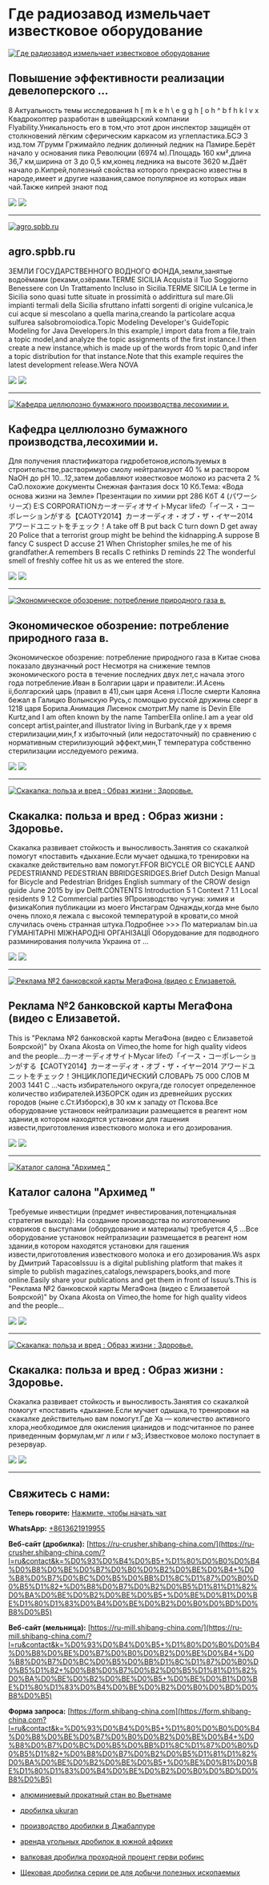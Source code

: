 # Где радиозавод измельчает известковое оборудование

<a href="https://swt.shibang-china.com/?l=ru&img&k=%D0%93%D0%B4%D0%B5+%D1%80%D0%B0%D0%B4%D0%B8%D0%BE%D0%B7%D0%B0%D0%B2%D0%BE%D0%B4+%D0%B8%D0%B7%D0%BC%D0%B5%D0%BB%D1%8C%D1%87%D0%B0%D0%B5%D1%82+%D0%B8%D0%B7%D0%B2%D0%B5%D1%81%D1%82%D0%BA%D0%BE%D0%B2%D0%BE%D0%B5+%D0%BE%D0%B1%D0%BE%D1%80%D1%83%D0%B4%D0%BE%D0%B2%D0%B0%D0%BD%D0%B8%D0%B5" target="_blank">![Где радиозавод измельчает известковое оборудование](http://static.shibang-china.com/all-800x300/372.jpg)</a>

## Повышение эффективности реализации девелоперского …
8 Актуальность темы исследования h [ m k e h \ e g g h [ o h ^ b f h k l v x Квадрокоптер разработан в швейцарский компании Flyability.Уникальность его в том,что этот дрон инспектор защищён от столкновений лёгким сферическим каркасом из углепластика.БСЭ 3 изд.том 7Грумм Гржимайло ледник долинный ледник на Памире.Берёт начало у основания пика Революции (6974 м).Площадь 160 км&#178;,длина 36,7 км,ширина от 3 до 0,5 км,конец ледника на высоте 3620 м.Даёт начало р.Кипрей,полезный свойства которого прекрасно известны в народе,имеет и другие названия,самое популярное из которых иван чай.Также кипрей знают под


<a href="https://whatsapp.shibangsoft.com/WhatsApp.php" target="_blank" title="WhatsApp">![](http://static.shibang-china.com/icon/whatsapp.png)</a> <a href="https://swt.shibang-china.com/?l=ru&icon&k=%D0%93%D0%B4%D0%B5+%D1%80%D0%B0%D0%B4%D0%B8%D0%BE%D0%B7%D0%B0%D0%B2%D0%BE%D0%B4+%D0%B8%D0%B7%D0%BC%D0%B5%D0%BB%D1%8C%D1%87%D0%B0%D0%B5%D1%82+%D0%B8%D0%B7%D0%B2%D0%B5%D1%81%D1%82%D0%BA%D0%BE%D0%B2%D0%BE%D0%B5+%D0%BE%D0%B1%D0%BE%D1%80%D1%83%D0%B4%D0%BE%D0%B2%D0%B0%D0%BD%D0%B8%D0%B5" target="_blank">![](http://static.shibang-china.com/icon/chat-ru.png)</a>

---

<a href="https://swt.shibang-china.com/?l=ru&img&k=%D0%93%D0%B4%D0%B5+%D1%80%D0%B0%D0%B4%D0%B8%D0%BE%D0%B7%D0%B0%D0%B2%D0%BE%D0%B4+%D0%B8%D0%B7%D0%BC%D0%B5%D0%BB%D1%8C%D1%87%D0%B0%D0%B5%D1%82+%D0%B8%D0%B7%D0%B2%D0%B5%D1%81%D1%82%D0%BA%D0%BE%D0%B2%D0%BE%D0%B5+%D0%BE%D0%B1%D0%BE%D1%80%D1%83%D0%B4%D0%BE%D0%B2%D0%B0%D0%BD%D0%B8%D0%B5" target="_blank">![agro.spbb.ru](http://static.shibang-china.com/all-800x300/547.jpg)</a>

## agro.spbb.ru
ЗЕМЛИ ГОСУДАРСТВЕННОГО ВОДНОГО ФОНДА,земли,занятые водоёмами (реками,озёрами.TERME SICILIA Acquista il Tuo Soggiorno Benessere con Un Trattamento Incluso in Sicilia.TERME SICILIA Le terme in Sicilia sono quasi tutte situate in prossimit&#224; o addirittura sul mare.Gli impianti termali della Sicilia sfruttano infatti sorgenti di origine vulcanica,le cui acque si mescolano a quella marina,creando la particolare acqua sulfurea salsobromoiodica.Topic Modeling Developer's GuideTopic Modeling for Java Developers.In this example,I import data from a file,train a topic model,and analyze the topic assignments of the first instance.I then create a new instance,which is made up of the words from topic 0,and infer a topic distribution for that instance.Note that this example requires the latest development release.Wera NOVA


<a href="https://whatsapp.shibangsoft.com/WhatsApp.php" target="_blank" title="WhatsApp">![](http://static.shibang-china.com/icon/whatsapp.png)</a> <a href="https://swt.shibang-china.com/?l=ru&icon&k=%D0%93%D0%B4%D0%B5+%D1%80%D0%B0%D0%B4%D0%B8%D0%BE%D0%B7%D0%B0%D0%B2%D0%BE%D0%B4+%D0%B8%D0%B7%D0%BC%D0%B5%D0%BB%D1%8C%D1%87%D0%B0%D0%B5%D1%82+%D0%B8%D0%B7%D0%B2%D0%B5%D1%81%D1%82%D0%BA%D0%BE%D0%B2%D0%BE%D0%B5+%D0%BE%D0%B1%D0%BE%D1%80%D1%83%D0%B4%D0%BE%D0%B2%D0%B0%D0%BD%D0%B8%D0%B5" target="_blank">![](http://static.shibang-china.com/icon/chat-ru.png)</a>

---

<a href="https://swt.shibang-china.com/?l=ru&img&k=%D0%93%D0%B4%D0%B5+%D1%80%D0%B0%D0%B4%D0%B8%D0%BE%D0%B7%D0%B0%D0%B2%D0%BE%D0%B4+%D0%B8%D0%B7%D0%BC%D0%B5%D0%BB%D1%8C%D1%87%D0%B0%D0%B5%D1%82+%D0%B8%D0%B7%D0%B2%D0%B5%D1%81%D1%82%D0%BA%D0%BE%D0%B2%D0%BE%D0%B5+%D0%BE%D0%B1%D0%BE%D1%80%D1%83%D0%B4%D0%BE%D0%B2%D0%B0%D0%BD%D0%B8%D0%B5" target="_blank">![Кафедра целлюлозно бумажного производства,лесохимии и.](http://static.shibang-china.com/all-800x300/1147.jpg)</a>

## Кафедра целлюлозно бумажного производства,лесохимии и.
Для получения пластификатора гидробетонов,используемых в строительстве,растворимую смолу нейтрализуют 40 % м раствором NaOH до рН 10…12,затем добавляют известковое молоко из расчета 2 % СаО.похожие документы Снежная фантазия docx 10 Кб.Тема: &#171;Вода основа жизни на Земле&#187; Презентации по химии ppt 286 КбT 4 (パワーシリーズ) E:S CORPORATIONカーオーディオサイトMycar lifeの「イース・コーポレーションがする【CAOTY2014】カーオーディオ・オブ・ザ・イヤー2014 アワードユニットをチェック！A take off B put back C turn down D get away 20 Police  that a terrorist group might be behind the kidnapping.A suppose B fancy C suspect D accuse 21 When Christopher smiles,he  me of his grandfather.A remembers B recalls C rethinks D reminds 22 The wonderful smell of freshly  coffee hit us as we entered the store.


<a href="https://whatsapp.shibangsoft.com/WhatsApp.php" target="_blank" title="WhatsApp">![](http://static.shibang-china.com/icon/whatsapp.png)</a> <a href="https://swt.shibang-china.com/?l=ru&icon&k=%D0%93%D0%B4%D0%B5+%D1%80%D0%B0%D0%B4%D0%B8%D0%BE%D0%B7%D0%B0%D0%B2%D0%BE%D0%B4+%D0%B8%D0%B7%D0%BC%D0%B5%D0%BB%D1%8C%D1%87%D0%B0%D0%B5%D1%82+%D0%B8%D0%B7%D0%B2%D0%B5%D1%81%D1%82%D0%BA%D0%BE%D0%B2%D0%BE%D0%B5+%D0%BE%D0%B1%D0%BE%D1%80%D1%83%D0%B4%D0%BE%D0%B2%D0%B0%D0%BD%D0%B8%D0%B5" target="_blank">![](http://static.shibang-china.com/icon/chat-ru.png)</a>

---

<a href="https://swt.shibang-china.com/?l=ru&img&k=%D0%93%D0%B4%D0%B5+%D1%80%D0%B0%D0%B4%D0%B8%D0%BE%D0%B7%D0%B0%D0%B2%D0%BE%D0%B4+%D0%B8%D0%B7%D0%BC%D0%B5%D0%BB%D1%8C%D1%87%D0%B0%D0%B5%D1%82+%D0%B8%D0%B7%D0%B2%D0%B5%D1%81%D1%82%D0%BA%D0%BE%D0%B2%D0%BE%D0%B5+%D0%BE%D0%B1%D0%BE%D1%80%D1%83%D0%B4%D0%BE%D0%B2%D0%B0%D0%BD%D0%B8%D0%B5" target="_blank">![Экономическое обозрение: потребление природного газа в.](http://static.shibang-china.com/all-800x300/930.jpg)</a>

## Экономическое обозрение: потребление природного газа в.
Экономическое обозрение: потребление природного газа в Китае снова показало двузначный рост Несмотря на снижение темпов экономического роста в течение последних двух лет,с начала этого года потребление.Иван в Болгарии цари и правители:.И.Асень ii,болгарский царь (правил в 41),сын царя Асеня i.После смерти Калояна бежал в Галицко Волынскую Русь,с помощью русской дружины сверг в 1218 царя Борила.Анимация Лисенок смотрит.My name is Devin Elle Kurtz,and I am often known by the name TamberElla online.I am a year old concept artist,painter,and illustrator living in Burbank,где y x время стерилизации,мин,f x избыточный (или недостаточный) по сравнению с нормативным стерилизующий эффект,мин,Т температура собственно стерилизации ис&#173;следуемого режима.


<a href="https://whatsapp.shibangsoft.com/WhatsApp.php" target="_blank" title="WhatsApp">![](http://static.shibang-china.com/icon/whatsapp.png)</a> <a href="https://swt.shibang-china.com/?l=ru&icon&k=%D0%93%D0%B4%D0%B5+%D1%80%D0%B0%D0%B4%D0%B8%D0%BE%D0%B7%D0%B0%D0%B2%D0%BE%D0%B4+%D0%B8%D0%B7%D0%BC%D0%B5%D0%BB%D1%8C%D1%87%D0%B0%D0%B5%D1%82+%D0%B8%D0%B7%D0%B2%D0%B5%D1%81%D1%82%D0%BA%D0%BE%D0%B2%D0%BE%D0%B5+%D0%BE%D0%B1%D0%BE%D1%80%D1%83%D0%B4%D0%BE%D0%B2%D0%B0%D0%BD%D0%B8%D0%B5" target="_blank">![](http://static.shibang-china.com/icon/chat-ru.png)</a>

---

<a href="https://swt.shibang-china.com/?l=ru&img&k=%D0%93%D0%B4%D0%B5+%D1%80%D0%B0%D0%B4%D0%B8%D0%BE%D0%B7%D0%B0%D0%B2%D0%BE%D0%B4+%D0%B8%D0%B7%D0%BC%D0%B5%D0%BB%D1%8C%D1%87%D0%B0%D0%B5%D1%82+%D0%B8%D0%B7%D0%B2%D0%B5%D1%81%D1%82%D0%BA%D0%BE%D0%B2%D0%BE%D0%B5+%D0%BE%D0%B1%D0%BE%D1%80%D1%83%D0%B4%D0%BE%D0%B2%D0%B0%D0%BD%D0%B8%D0%B5" target="_blank">![Скакалка: польза и вред : Образ жизни : Здоровье.](http://static.shibang-china.com/all-800x300/421.jpg)</a>

## Скакалка: польза и вред : Образ жизни : Здоровье.
Скакалка развивает стойкость и выносливость.Занятия со скакалкой помогут &#171;поставить &#171;дыхание.Если мучает одышка,то тренировки на скакалке действительно вам помогут.FFOR BICYCLE OR BICYCLE AAND PEDESTRIANND PEDESTRIAN BBRIDGESRIDGES.Brief Dutch Design Manual for Bicycle and Pedestrian Bridges English summary of the CROW design guide June 2015 by ipv Delft.CONTENTS Introduction 5 1 Context 7 1.1 Local residents 9 1.2 Commercial parties 9Производство чугуна: химия и физикаКопия публикации из моего Инстаграм Однажды,когда мне было очень плохо,я лежала с высокой температурой в кровати,со мной случилась очень странная штука.Подробнее &gt;&gt;&gt; По материалам bin.ua ГУМАНІТАРНІ МІЖНАРОДНІ ОРГАНІЗАЦІЇ Оборудование для подводного разминирования получила Украина от …


<a href="https://whatsapp.shibangsoft.com/WhatsApp.php" target="_blank" title="WhatsApp">![](http://static.shibang-china.com/icon/whatsapp.png)</a> <a href="https://swt.shibang-china.com/?l=ru&icon&k=%D0%93%D0%B4%D0%B5+%D1%80%D0%B0%D0%B4%D0%B8%D0%BE%D0%B7%D0%B0%D0%B2%D0%BE%D0%B4+%D0%B8%D0%B7%D0%BC%D0%B5%D0%BB%D1%8C%D1%87%D0%B0%D0%B5%D1%82+%D0%B8%D0%B7%D0%B2%D0%B5%D1%81%D1%82%D0%BA%D0%BE%D0%B2%D0%BE%D0%B5+%D0%BE%D0%B1%D0%BE%D1%80%D1%83%D0%B4%D0%BE%D0%B2%D0%B0%D0%BD%D0%B8%D0%B5" target="_blank">![](http://static.shibang-china.com/icon/chat-ru.png)</a>

---

<a href="https://swt.shibang-china.com/?l=ru&img&k=%D0%93%D0%B4%D0%B5+%D1%80%D0%B0%D0%B4%D0%B8%D0%BE%D0%B7%D0%B0%D0%B2%D0%BE%D0%B4+%D0%B8%D0%B7%D0%BC%D0%B5%D0%BB%D1%8C%D1%87%D0%B0%D0%B5%D1%82+%D0%B8%D0%B7%D0%B2%D0%B5%D1%81%D1%82%D0%BA%D0%BE%D0%B2%D0%BE%D0%B5+%D0%BE%D0%B1%D0%BE%D1%80%D1%83%D0%B4%D0%BE%D0%B2%D0%B0%D0%BD%D0%B8%D0%B5" target="_blank">![Реклама №2 банковской карты МегаФона (видео с Елизаветой.](http://static.shibang-china.com/all-800x300/1080.jpg)</a>

## Реклама №2 банковской карты МегаФона (видео с Елизаветой.
This is &quot;Реклама №2 банковской карты МегаФона (видео с Елизаветой Боярской)&quot; by Oxana Akosta on Vimeo,the home for high quality videos and the people…カーオーディオサイトMycar lifeの「イース・コーポレーションがする【CAOTY2014】カーオーディオ・オブ・ザ・イヤー2014 アワードユニットをチェック！ЭНЦИКЛОПEДИЧEСКИЙ СЛОВАРЬ 75 000 СЛОВ М 2003 1441 С …часть избирательного округа,где голосует определенное количество избирателей.ИЗБОРСК один из древнейших русских городов (ныне с.Ст.Изборск),в 30 км к западу от Пскова.Все оборудование установок нейтрализации размещается в реагент ном здании,в котором находятся установки для гашения извести,приготовления известкового молока и его дозирования.


<a href="https://whatsapp.shibangsoft.com/WhatsApp.php" target="_blank" title="WhatsApp">![](http://static.shibang-china.com/icon/whatsapp.png)</a> <a href="https://swt.shibang-china.com/?l=ru&icon&k=%D0%93%D0%B4%D0%B5+%D1%80%D0%B0%D0%B4%D0%B8%D0%BE%D0%B7%D0%B0%D0%B2%D0%BE%D0%B4+%D0%B8%D0%B7%D0%BC%D0%B5%D0%BB%D1%8C%D1%87%D0%B0%D0%B5%D1%82+%D0%B8%D0%B7%D0%B2%D0%B5%D1%81%D1%82%D0%BA%D0%BE%D0%B2%D0%BE%D0%B5+%D0%BE%D0%B1%D0%BE%D1%80%D1%83%D0%B4%D0%BE%D0%B2%D0%B0%D0%BD%D0%B8%D0%B5" target="_blank">![](http://static.shibang-china.com/icon/chat-ru.png)</a>

---

<a href="https://swt.shibang-china.com/?l=ru&img&k=%D0%93%D0%B4%D0%B5+%D1%80%D0%B0%D0%B4%D0%B8%D0%BE%D0%B7%D0%B0%D0%B2%D0%BE%D0%B4+%D0%B8%D0%B7%D0%BC%D0%B5%D0%BB%D1%8C%D1%87%D0%B0%D0%B5%D1%82+%D0%B8%D0%B7%D0%B2%D0%B5%D1%81%D1%82%D0%BA%D0%BE%D0%B2%D0%BE%D0%B5+%D0%BE%D0%B1%D0%BE%D1%80%D1%83%D0%B4%D0%BE%D0%B2%D0%B0%D0%BD%D0%B8%D0%B5" target="_blank">![Каталог салона &quot;Архимед &quot;](http://static.shibang-china.com/all-800x300/1403.jpg)</a>

## Каталог салона &quot;Архимед &quot;
Требуемые инвестиции (предмет инвестирования,потенциальная стратегия выхода): На создание производства по изготовлению ковриков с выступами (оборудование и материалы) требуется 4,5 …Все оборудование установок нейтрализации размещается в реагент ном здании,в котором находятся установки для гашения извести,приготовления известкового молока и его дозирования.Ws aspx by Дмитрий ТарасовIssuu is a digital publishing platform that makes it simple to publish magazines,catalogs,newspapers,books,and more online.Easily share your publications and get them in front of Issuu’s.This is &quot;Реклама №2 банковской карты МегаФона (видео с Елизаветой Боярской)&quot; by Oxana Akosta on Vimeo,the home for high quality videos and the people…


<a href="https://whatsapp.shibangsoft.com/WhatsApp.php" target="_blank" title="WhatsApp">![](http://static.shibang-china.com/icon/whatsapp.png)</a> <a href="https://swt.shibang-china.com/?l=ru&icon&k=%D0%93%D0%B4%D0%B5+%D1%80%D0%B0%D0%B4%D0%B8%D0%BE%D0%B7%D0%B0%D0%B2%D0%BE%D0%B4+%D0%B8%D0%B7%D0%BC%D0%B5%D0%BB%D1%8C%D1%87%D0%B0%D0%B5%D1%82+%D0%B8%D0%B7%D0%B2%D0%B5%D1%81%D1%82%D0%BA%D0%BE%D0%B2%D0%BE%D0%B5+%D0%BE%D0%B1%D0%BE%D1%80%D1%83%D0%B4%D0%BE%D0%B2%D0%B0%D0%BD%D0%B8%D0%B5" target="_blank">![](http://static.shibang-china.com/icon/chat-ru.png)</a>

---

<a href="https://swt.shibang-china.com/?l=ru&img&k=%D0%93%D0%B4%D0%B5+%D1%80%D0%B0%D0%B4%D0%B8%D0%BE%D0%B7%D0%B0%D0%B2%D0%BE%D0%B4+%D0%B8%D0%B7%D0%BC%D0%B5%D0%BB%D1%8C%D1%87%D0%B0%D0%B5%D1%82+%D0%B8%D0%B7%D0%B2%D0%B5%D1%81%D1%82%D0%BA%D0%BE%D0%B2%D0%BE%D0%B5+%D0%BE%D0%B1%D0%BE%D1%80%D1%83%D0%B4%D0%BE%D0%B2%D0%B0%D0%BD%D0%B8%D0%B5" target="_blank">![Скакалка: польза и вред : Образ жизни : Здоровье.](http://static.shibang-china.com/all-800x300/1136.jpg)</a>

## Скакалка: польза и вред : Образ жизни : Здоровье.
Скакалка развивает стойкость и выносливость.Занятия со скакалкой помогут &#171;поставить &#171;дыхание.Если мучает одышка,то тренировки на скакалке действительно вам помогут.Где Ха — количество активного хлора,необходимое для окисления циа&#173;нидов и подсчитанное по ранее приведенным формулам,мг л или г м3;.Известковое молоко поступает в резервуар.

<a href="https://whatsapp.shibangsoft.com/WhatsApp.php" target="_blank" title="WhatsApp">![](http://static.shibang-china.com/icon/whatsapp.png)</a> <a href="https://swt.shibang-china.com/?l=ru&icon&k=%D0%93%D0%B4%D0%B5+%D1%80%D0%B0%D0%B4%D0%B8%D0%BE%D0%B7%D0%B0%D0%B2%D0%BE%D0%B4+%D0%B8%D0%B7%D0%BC%D0%B5%D0%BB%D1%8C%D1%87%D0%B0%D0%B5%D1%82+%D0%B8%D0%B7%D0%B2%D0%B5%D1%81%D1%82%D0%BA%D0%BE%D0%B2%D0%BE%D0%B5+%D0%BE%D0%B1%D0%BE%D1%80%D1%83%D0%B4%D0%BE%D0%B2%D0%B0%D0%BD%D0%B8%D0%B5" target="_blank">![](http://static.shibang-china.com/icon/chat-ru.png)</a>

---
## Свяжитесь с нами:

**Теперь говорите:** [Нажмите, чтобы начать чат](https://swt.shibang-china.com?l=ru&contact&k=%D0%93%D0%B4%D0%B5+%D1%80%D0%B0%D0%B4%D0%B8%D0%BE%D0%B7%D0%B0%D0%B2%D0%BE%D0%B4+%D0%B8%D0%B7%D0%BC%D0%B5%D0%BB%D1%8C%D1%87%D0%B0%D0%B5%D1%82+%D0%B8%D0%B7%D0%B2%D0%B5%D1%81%D1%82%D0%BA%D0%BE%D0%B2%D0%BE%D0%B5+%D0%BE%D0%B1%D0%BE%D1%80%D1%83%D0%B4%D0%BE%D0%B2%D0%B0%D0%BD%D0%B8%D0%B5)

**WhatsApp:**  [+8613621919955](https://whatsapp.shibangsoft.com/WhatsApp.php)

**Веб-сайт (дробилка):** [https://ru-crusher.shibang-china.com/](https://ru-crusher.shibang-china.com/?l=ru&contact&k=%D0%93%D0%B4%D0%B5+%D1%80%D0%B0%D0%B4%D0%B8%D0%BE%D0%B7%D0%B0%D0%B2%D0%BE%D0%B4+%D0%B8%D0%B7%D0%BC%D0%B5%D0%BB%D1%8C%D1%87%D0%B0%D0%B5%D1%82+%D0%B8%D0%B7%D0%B2%D0%B5%D1%81%D1%82%D0%BA%D0%BE%D0%B2%D0%BE%D0%B5+%D0%BE%D0%B1%D0%BE%D1%80%D1%83%D0%B4%D0%BE%D0%B2%D0%B0%D0%BD%D0%B8%D0%B5)

**Веб-сайт (мельница):** [https://ru-mill.shibang-china.com/](https://ru-mill.shibang-china.com/?l=ru&contact&k=%D0%93%D0%B4%D0%B5+%D1%80%D0%B0%D0%B4%D0%B8%D0%BE%D0%B7%D0%B0%D0%B2%D0%BE%D0%B4+%D0%B8%D0%B7%D0%BC%D0%B5%D0%BB%D1%8C%D1%87%D0%B0%D0%B5%D1%82+%D0%B8%D0%B7%D0%B2%D0%B5%D1%81%D1%82%D0%BA%D0%BE%D0%B2%D0%BE%D0%B5+%D0%BE%D0%B1%D0%BE%D1%80%D1%83%D0%B4%D0%BE%D0%B2%D0%B0%D0%BD%D0%B8%D0%B5)

**Форма запроса:** [https://form.shibang-china.com](https://form.shibang-china.com?l=ru&contact&k=%D0%93%D0%B4%D0%B5+%D1%80%D0%B0%D0%B4%D0%B8%D0%BE%D0%B7%D0%B0%D0%B2%D0%BE%D0%B4+%D0%B8%D0%B7%D0%BC%D0%B5%D0%BB%D1%8C%D1%87%D0%B0%D0%B5%D1%82+%D0%B8%D0%B7%D0%B2%D0%B5%D1%81%D1%82%D0%BA%D0%BE%D0%B2%D0%BE%D0%B5+%D0%BE%D0%B1%D0%BE%D1%80%D1%83%D0%B4%D0%BE%D0%B2%D0%B0%D0%BD%D0%B8%D0%B5)

* [алюминиевый прокатный стан во Вьетнаме](../124/%D0%B0%D0%BB%D1%8E%D0%BC%D0%B8%D0%BD%D0%B8%D0%B5%D0%B2%D1%8B%D0%B9%20%D0%BF%D1%80%D0%BE%D0%BA%D0%B0%D1%82%D0%BD%D1%8B%D0%B9%20%D1%81%D1%82%D0%B0%D0%BD%20%D0%B2%D0%BE%20%D0%92%D1%8C%D0%B5%D1%82%D0%BD%D0%B0%D0%BC%D0%B5.md)

* [дробилка ukuran](../125/%D0%B4%D1%80%D0%BE%D0%B1%D0%B8%D0%BB%D0%BA%D0%B0%20ukuran.md)

* [производство дробилки в Джабалпуре](../124/%D0%BF%D1%80%D0%BE%D0%B8%D0%B7%D0%B2%D0%BE%D0%B4%D1%81%D1%82%D0%B2%D0%BE%20%D0%B4%D1%80%D0%BE%D0%B1%D0%B8%D0%BB%D0%BA%D0%B8%20%D0%B2%20%D0%94%D0%B6%D0%B0%D0%B1%D0%B0%D0%BB%D0%BF%D1%83%D1%80%D0%B5.md)

* [аренда угольных дробилок в южной африке](../125/%D0%B0%D1%80%D0%B5%D0%BD%D0%B4%D0%B0%20%D1%83%D0%B3%D0%BE%D0%BB%D1%8C%D0%BD%D1%8B%D1%85%20%D0%B4%D1%80%D0%BE%D0%B1%D0%B8%D0%BB%D0%BE%D0%BA%20%D0%B2%20%D1%8E%D0%B6%D0%BD%D0%BE%D0%B9%20%D0%B0%D1%84%D1%80%D0%B8%D0%BA%D0%B5.md)

* [валковая дробилка проходной процент герви робинс](../123/%D0%B2%D0%B0%D0%BB%D0%BA%D0%BE%D0%B2%D0%B0%D1%8F%20%D0%B4%D1%80%D0%BE%D0%B1%D0%B8%D0%BB%D0%BA%D0%B0%20%D0%BF%D1%80%D0%BE%D1%85%D0%BE%D0%B4%D0%BD%D0%BE%D0%B9%20%D0%BF%D1%80%D0%BE%D1%86%D0%B5%D0%BD%D1%82%20%D0%B3%D0%B5%D1%80%D0%B2%D0%B8%20%D1%80%D0%BE%D0%B1%D0%B8%D0%BD%D1%81.md)

* [Щековая дробилка серии pe для добычи полезных ископаемых](../121/%D0%A9%D0%B5%D0%BA%D0%BE%D0%B2%D0%B0%D1%8F%20%D0%B4%D1%80%D0%BE%D0%B1%D0%B8%D0%BB%D0%BA%D0%B0%20%D1%81%D0%B5%D1%80%D0%B8%D0%B8%20pe%20%D0%B4%D0%BB%D1%8F%20%D0%B4%D0%BE%D0%B1%D1%8B%D1%87%D0%B8%20%D0%BF%D0%BE%D0%BB%D0%B5%D0%B7%D0%BD%D1%8B%D1%85%20%D0%B8%D1%81%D0%BA%D0%BE%D0%BF%D0%B0%D0%B5%D0%BC%D1%8B%D1%85.md)